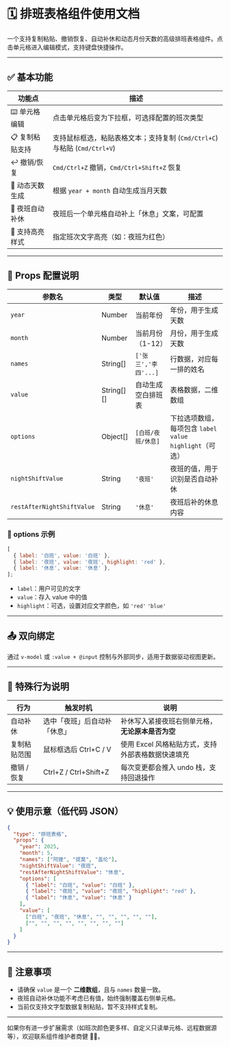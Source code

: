 # 🗓 排班表格组件使用文档

一个支持复制粘贴、撤销恢复、自动补休和动态月份天数的高级排班表格组件。点击单元格进入编辑模式，支持键盘快捷操作。

---

## ✅ 基本功能

| 功能点          | 描述                                                                      |
| --------------- | ------------------------------------------------------------------------- |
| ⌨️ 单元格编辑   | 点击单元格后变为下拉框，可选择配置的班次类型                              |
| 📋 复制粘贴支持 | 支持鼠标框选，粘贴表格文本；支持复制 (`Cmd/Ctrl+C`) 与粘贴 (`Cmd/Ctrl+V`) |
| ↩️ 撤销/恢复    | `Cmd/Ctrl+Z` 撤销，`Cmd/Ctrl+Shift+Z` 恢复                                |
| 📆 动态天数生成 | 根据 `year + month` 自动生成当月天数                                      |
| 🔁 夜班自动补休 | 夜班后一个单元格自动补上「休息」文案，可配置                              |
| 🎨 支持高亮样式 | 指定班次文字高亮（如：夜班为红色）                                        |

---

## 🧾 Props 配置说明

| 参数名                     | 类型       | 默认值               | 描述                                                       |
| -------------------------- | ---------- | -------------------- | ---------------------------------------------------------- |
| `year`                     | Number     | 当前年份             | 年份，用于生成天数                                         |
| `month`                    | Number     | 当前月份（1-12）     | 月份，用于生成天数                                         |
| `names`                    | String[]   | `['张三','李四'...]` | 行数据，对应每一排的姓名                                   |
| `value`                    | String[][] | 自动生成空白排班表   | 表格数据，二维数组                                         |
| `options`                  | Object[]   | `[白班/夜班/休息]`   | 下拉选项数组，每项包含 `label` `value` `highlight`（可选） |
| `nightShiftValue`          | String     | `'夜班'`             | 夜班的值，用于识别是否自动补休                             |
| `restAfterNightShiftValue` | String     | `'休息'`             | 夜班后补的休息内容                                         |

### 🧩 options 示例

```js
[
  { label: '白班', value: '白班' },
  { label: '夜班', value: '夜班', highlight: 'red' },
  { label: '休息', value: '休息' },
];
```

- `label`：用户可见的文字
- `value`：存入 value 中的值
- `highlight`：可选，设置对应文字颜色，如 `'red'` `'blue'`

---

## 📤 双向绑定

通过 `v-model` 或 `:value + @input` 控制与外部同步，适用于数据驱动视图更新。

---

## 🎯 特殊行为说明

| 行为         | 触发时机                     | 说明                                              |
| ------------ | ---------------------------- | ------------------------------------------------- |
| 自动补休     | 选中「夜班」后自动补「休息」 | 补休写入紧接夜班右侧单元格，**无论原本是否为空**  |
| 复制粘贴范围 | 鼠标框选后 Ctrl+C / V        | 使用 Excel 风格粘贴方式，支持外部表格数据快速填充 |
| 撤销 / 恢复  | Ctrl+Z / Ctrl+Shift+Z        | 每次变更都会推入 undo 栈，支持回退操作            |

---

## 💡 使用示意（低代码 JSON）

```json
{
  "type": "排班表格",
  "props": {
    "year": 2025,
    "month": 5,
    "names": ["阿狸", "提莫", "盖伦"],
    "nightShiftValue": "夜班",
    "restAfterNightShiftValue": "休息",
    "options": [
      { "label": "白班", "value": "白班" },
      { "label": "夜班", "value": "夜班", "highlight": "red" },
      { "label": "休息", "value": "休息" }
    ],
    "value": [
      ["白班", "夜班", "休息", "", "", "", "", ""],
      ["", "", "", "", "", "", "", ""]
    ]
  }
}
```

---

## 🧷 注意事项

- 请确保 `value` 是一个 **二维数组**，且与 `names` 数量一致。
- 夜班自动补休功能不考虑已有值，始终强制覆盖右侧单元格。
- 当前仅支持文字型数据复制粘贴，暂不支持样式复制。

---

如果你有进一步扩展需求（如班次颜色更多样、自定义只读单元格、远程数据源等），欢迎联系组件维护者商健 👨‍💻。

